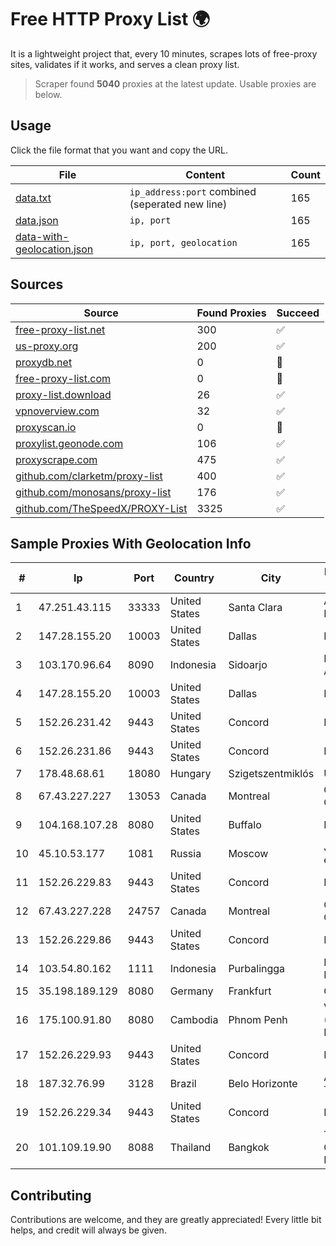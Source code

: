 
# Free HTTP Proxy List 🌍

It is a lightweight project that, every 10 minutes, scrapes lots of free-proxy sites, validates if it works, and serves a clean proxy list.


> Scraper found **5040** proxies at the latest update. Usable proxies are below.

## Usage

Click the file format that you want and copy the URL.


|File|Content|Count|
|----|-------|-----|
|[data.txt](https://raw.githubusercontent.com/themiralay/Proxy-List-World/master/data.txt)|`ip_address:port` combined (seperated new line)|165|
|[data.json](https://raw.githubusercontent.com/themiralay/Proxy-List-World/master/data.json)|`ip, port`|165|
|[data-with-geolocation.json](https://raw.githubusercontent.com/themiralay/Proxy-List-World/master/data-with-geolocation.json)|`ip, port, geolocation`|165|

## Sources

|Source|Found Proxies|Succeed|
|------|-------------|-------|
|[free-proxy-list.net](https://free-proxy-list.net)|300|✅|
|[us-proxy.org](https://www.us-proxy.org)|200|✅|
|[proxydb.net](http://proxydb.net)|0|🚫|
|[free-proxy-list.com](https://free-proxy-list.com/?page=&port=&type%5B%5D=http&type%5B%5D=https&up_time=0&search=Search)|0|🚫|
|[proxy-list.download](https://www.proxy-list.download/HTTP)|26|✅|
|[vpnoverview.com](https://vpnoverview.com/privacy/anonymous-browsing/free-proxy-servers)|32|✅|
|[proxyscan.io](https://www.proxyscan.io)|0|🚫|
|[proxylist.geonode.com](https://proxylist.geonode.com/api/proxy-list?limit=300&page=1&sort_by=lastChecked&sort_type=desc&protocols=http,https)|106|✅|
|[proxyscrape.com](https://api.proxyscrape.com/v2/?request=displayproxies&protocol=http&timeout=10000&country=all&ssl=all&anonymity=all)|475|✅|
|[github.com/clarketm/proxy-list](https://raw.githubusercontent.com/clarketm/proxy-list/master/proxy-list-raw.txt)|400|✅|
|[github.com/monosans/proxy-list](https://raw.githubusercontent.com/monosans/proxy-list/main/proxies/http.txt)|176|✅|
|[github.com/TheSpeedX/PROXY-List](https://raw.githubusercontent.com/TheSpeedX/PROXY-List/master/http.txt)|3325|✅|


## Sample Proxies With Geolocation Info

|#|Ip|Port|Country|City|Internet Service Provider|
|-|--|----|-------|----|-------------------------|
|1|47.251.43.115|33333|United States|Santa Clara|Alibaba Cloud LLC|
|2|147.28.155.20|10003|United States|Dallas|Packet Host, Inc.|
|3|103.170.96.64|8090|Indonesia|Sidoarjo|PT. Global Data Akses Persada|
|4|147.28.155.20|10003|United States|Dallas|Packet Host, Inc.|
|5|152.26.231.42|9443|United States|Concord|MCNC|
|6|152.26.231.86|9443|United States|Concord|MCNC|
|7|178.48.68.61|18080|Hungary|Szigetszentmiklós|UPC|
|8|67.43.227.227|13053|Canada|Montreal|GloboTech Communications|
|9|104.168.107.28|8080|United States|Buffalo|HostPapa|
|10|45.10.53.177|1081|Russia|Moscow|JSC Mediasoft ekspert|
|11|152.26.229.83|9443|United States|Concord|MCNC|
|12|67.43.227.228|24757|Canada|Montreal|GloboTech Communications|
|13|152.26.229.86|9443|United States|Concord|MCNC|
|14|103.54.80.162|1111|Indonesia|Purbalingga|Lintas Data Prima, PT|
|15|35.198.189.129|8080|Germany|Frankfurt|Google LLC|
|16|175.100.91.80|8080|Cambodia|Phnom Penh|VIETTEL (CAMBODIA) PTE., LTD|
|17|152.26.229.93|9443|United States|Concord|MCNC|
|18|187.32.76.99|3128|Brazil|Belo Horizonte|ALGAR TELECOM S/A|
|19|152.26.229.34|9443|United States|Concord|MCNC|
|20|101.109.19.90|8088|Thailand|Bangkok|TOT Public Company Limited|



## Contributing

Contributions are welcome, and they are greatly appreciated! Every
little bit helps, and credit will always be given.

